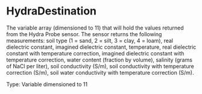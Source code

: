 # HydraDestination

The variable array (dimensioned to 11) that will hold the values returned from the Hydra Probe sensor. The sensor returns the following measurements: soil type (1 = sand, 2 = silt, 3 = clay, 4 = loam), real dielectric constant, imagined dielectric constant, temperature, real dielectric constant with temperature correction, imagined dielectric constant with temperature correction, water content (fraction by volume), salinity (grams of NaCl per liter), soil conductivity (S/m), soil conductivity with temperature correction (S/m), soil water conductivity with temperature correction (S/m).

Type: Variable dimensioned to 11
